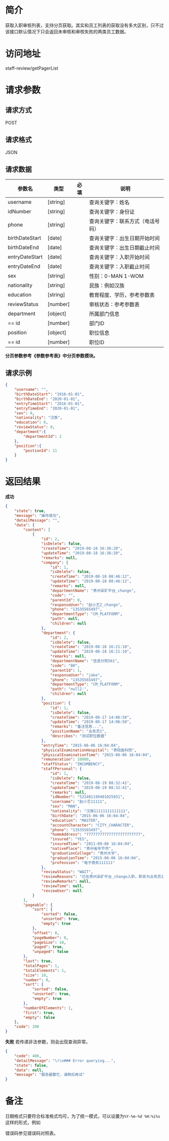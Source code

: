 # 简介
获取入职审核列表，支持分页获取。其实和员工列表的获取没有多大区别，只不过该接口默认情况下只会返回未审核和审核失败的两类员工数据。

# 访问地址
staff-review/getPagerList

# 请求参数

## 请求方式
POST

## 请求格式
JSON

## 请求数据
|参数名|类型|必填|说明|
|-|-|-|-|
|username|[string]||查询关键字：姓名|
|idNumber|[string]||查询关键字：身份证|
|phone|[string]||查询关键字：联系方式（电话号码）|
|birthDateStart|[date]||查询关键字：出生日期开始时间|
|birthDateEnd|[date]||查询关键字：出生日期截止时间|
|entryDateStart|[date]||查询关键字：入职开始时间|
|entryDateEnd|[date]||查询关键字：入职截止时间|
|sex|[string]||性别：0-MAN 1-WOM|
|nationality|[string]||民族：例如汉族|
|education|[string]||教育程度、学历，参考参数表|
|reviewStatus|[number]||审核状态：参考参数表|
|department|[object]||所属部门信息|
|== id|[number]||部门ID|
|position|[object]||职位信息|
|== id|[number]||职位ID|

**分页参数参考《参数参考表》中分页参数模块。**

## 请求示例
```json
{
	"username": "",
	"birthDateStart": "1916-01-01",
	"birthDateEnd": "2020-01-01",
	"entryTimeStart": "2016-01-01",
	"entryTimeEnd": "2020-01-01",
	"sex": 0,
	"nationality": "汉族",
	"education": 0,
	"reviewStatus": 0,
    "department":{
        "departmentId": 2
    },
    "position":{
        "postionId": 11
    }
}
```

# 返回结果
**成功**
```json
{
    "state": true,
    "message": "操作成功",
    "detailMessage": "",
    "data": {
        "content": [
            {
                "id": 2,
                "isDelete": false,
                "createTime": "2019-08-18 16:36:20",
                "updateTime": "2019-08-18 16:36:20",
                "remarks": null,
                "company": {
                    "id": 1,
                    "isDelete": false,
                    "createTime": "2019-08-18 08:46:12",
                    "updateTime": "2019-08-18 08:46:12",
                    "remarks": null,
                    "departmentName": "贵州采矿平台_change",
                    "code": "",
                    "parentId": 0,
                    "responseUser": "赵小艺2_change",
                    "phone": "13535565497",
                    "departmentType": "CM_PLATFORM",
                    "path": null,
                    "children": null
                },
                "department": {
                    "id": 2,
                    "isDelete": false,
                    "createTime": "2019-08-18 16:21:10",
                    "updateTime": "2019-08-18 16:21:10",
                    "remarks": null,
                    "departmentName": "信息分院561",
                    "code": "00",
                    "parentId": 1,
                    "responseUser": "jake",
                    "phone": "13535565497",
                    "departmentType": "CM_PLATFORM",
                    "path": "null2-",
                    "children": null
                },
                "position": {
                    "id": 1,
                    "isDelete": false,
                    "createTime": "2019-08-17 14:06:58",
                    "updateTime": "2019-08-17 14:06:58",
                    "remarks": "备注信息...",
                    "positionName": "业务员1",
                    "describes": "测试职位数据"
                },
                "entryTime": "2015-06-06 16:04:04",
                "physicalExaminationHospital": "贵阳医科院",
                "physicalExaminationTime": "2015-06-06 16:04:04",
                "remuneration": 10000,
                "staffStatus": "INCUMBENCY",
                "staffPersonal": {
                    "id": 1,
                    "isDelete": false,
                    "createTime": "2019-08-19 08:32:41",
                    "updateTime": "2019-08-19 08:32:41",
                    "remarks": null,
                    "idNumber": "522401199401025931",
                    "username": "赵小艺11111",
                    "sex": "MAN",
                    "nationality": "汉族11111111111111",
                    "birthDate": "2015-06-06 16:04:04",
                    "education": "MASTER",
                    "accountCharacter": "CITY_CHARACTER",
                    "phone": "13535565497",
                    "homeAddress": "777777777777777777777777",
                    "insured": "YES",
                    "insuredTime": "2011-09-06 16:04:04",
                    "nativePlace": "贵州省毕节市",
                    "graduationCollege": "贵州大学",
                    "graduationTime": "2015-06-06 16:04:04",
                    "profession": "电子商务111111"
                },
                "reviewStatus": "WAIT",
                "reviewReasons": "已在贵州采矿平台_change入职，职务为业务员1\r\n",
                "reviewRemarks": null,
                "reviewTime": null,
                "reviewUser": null
            }
        ],
        "pageable": {
            "sort": {
                "sorted": false,
                "unsorted": true,
                "empty": true
            },
            "offset": 0,
            "pageNumber": 0,
            "pageSize": 10,
            "paged": true,
            "unpaged": false
        },
        "last": true,
        "totalPages": 1,
        "totalElements": 1,
        "size": 10,
        "number": 0,
        "sort": {
            "sorted": false,
            "unsorted": true,
            "empty": true
        },
        "numberOfElements": 1,
        "first": true,
        "empty": false
    },
    "code": 200
}
```

**失败**
若传递非法参数，则会出现查询异常。
```json
{
    "code": 406,
    "detailMessage": "\r\n### Error querying...",
    "state": false,
    "data": null,
    "message": "服务器繁忙，请稍后再试"
}
```

# 备注
日期格式只要符合标准格式均可，为了统一模式，可以设置为`%Y-%m-%d %H:%i%s` 这样的形式，例如

错误码参见错误码对照表。